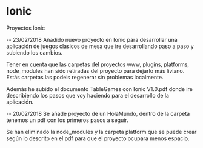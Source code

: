 # Ionic
Proyectos Ionic

-- 23/02/2018
Añadido nuevo proyecto en Ionic para desarrollar una aplicación de juegos clasicos de mesa que ire desarrollando paso a paso y subiendo los cambios. 

Tener en cuenta que las carpetas del proyectos www, plugins, platforms, node_modules han sido retiradas del proyecto para dejarlo más liviano. Estás carpetas las podeis regenerar sin problemas localmente.

Además he subido el documento TableGames con Ionic V1.0.pdf donde ire describiendo los pasos que voy haciendo para el desarrollo de la aplicación.

-- 20/02/2018
Se añade proyecto de un HolaMundo, dentro de la carpeta tenemos un pdf con los primeros pasos a seguir.

Se han eliminado la node_modules y la carpeta platform que se puede crear según lo descrito en el pdf para que el proyecto ocupara menos espacio.
